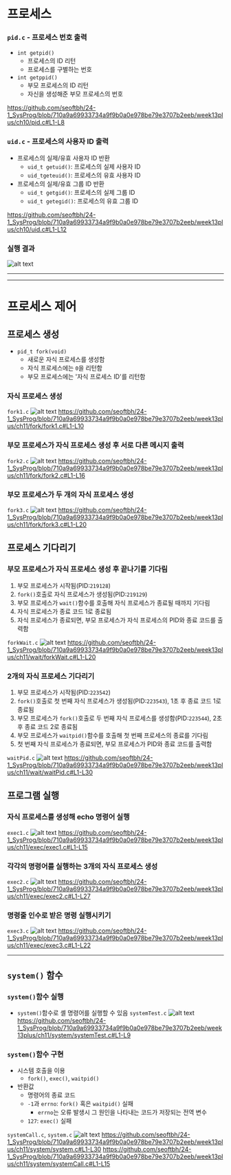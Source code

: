 # 프로세스
### `pid.c` - 프로세스 번호 출력
- `int getpid()`
	- 프로세스의 ID 리턴
	- 프로세스를 구별하는 번호
- `int getppid()`
	- 부모 프로세스의 ID 리턴
	- 자신을 생성해준 부모 프로세스의 번호

https://github.com/seoftbh/24-1_SysProg/blob/710a9a69933734a9f9b0a0e978be79e3707b2eeb/week13plus/ch10/pid.c#L1-L8

### `uid.c` - 프로세스의 사용자 ID 출력
- 프로세스의 실제/유효 사용자 ID 반환
	- `uid_t getuid()`: 프로세스의 실제 사용자 ID
	- `uid_tgeteuid()`: 프로세스의 유효 사용자 ID
- 프로세스의 실제/유효 그룹 ID 반환
	- `uid_t getgid()`: 프로세스의 실제 그룹 ID
	- `uid_t getegid()`: 프로세스의 유효 그룹 ID

https://github.com/seoftbh/24-1_SysProg/blob/710a9a69933734a9f9b0a0e978be79e3707b2eeb/week13plus/ch10/uid.c#L1-L12

### 실행 결과
![alt text](./md/image.png)

---
---
# 프로세스 제어

## 프로세스 생성
- `pid_t fork(void)`
	- 새로운 자식 프로세스를 생성함
	- 자식 프로세스에는 `0`을 리턴함
	- 부모 프로세스에는 '자식 프로세스 ID'를 리턴함
### 자식 프로세스 생성
`fork1.c`
![alt text](./md/image-1.png)
https://github.com/seoftbh/24-1_SysProg/blob/710a9a69933734a9f9b0a0e978be79e3707b2eeb/week13plus/ch11/fork/fork1.c#L1-L10

### 부모 프로세스가 자식 프로세스 생성 후 서로 다른 메시지 출력
`fork2.c`
![alt text](./md/image-2.png)
https://github.com/seoftbh/24-1_SysProg/blob/710a9a69933734a9f9b0a0e978be79e3707b2eeb/week13plus/ch11/fork/fork2.c#L1-L16

### 부모 프로세스가 두 개의 자식 프로세스 생성
`fork3.c`
![alt text](./md/image-3.png)
https://github.com/seoftbh/24-1_SysProg/blob/710a9a69933734a9f9b0a0e978be79e3707b2eeb/week13plus/ch11/fork/fork3.c#L1-L20

## 프로세스 기다리기

### 부모 프로세스가 자식 프로세스 생성 후 끝나기를 기다림
1. 부모 프로세스가 시작됨(PID:`219128`)
2. `fork()`호출로 자식 프로세스가 생성됨(PID:`219129`)
4. 부모 프로세스가 `wait()`함수를 호출해 자식 프로세스가 종료될 때까지 기다림
3. 자식 프로세스가 종료 코드 1로 종료됨
5. 자식 프로세스가 종료되면, 부모 프로세스가 자식 프로세스의 PID와 종료 코드를 출력함

`forkWait.c`
![alt text](./md/image-4.png)
https://github.com/seoftbh/24-1_SysProg/blob/710a9a69933734a9f9b0a0e978be79e3707b2eeb/week13plus/ch11/wait/forkWait.c#L1-L20

### 2개의 자식 프로세스 기다리기
1. 부모 프로세스가 시작됨(PID:`223542`)
2. `fork()`호출로 첫 번째 자식 프로세스가 생성됨(PID:`223543`), 1초 후 종료 코드 1로 종료됨
3. 부모 프로세스가 `fork()`호출로 두 번째 자식 프로세스를 생성함(PID:`223544`), 2초 후 종료 코드 2로 종료됨
4. 부모 프로세스가 `waitpid()`함수를 호출해 첫 번째 프로세스의 종료를 기다림
5. 첫 번째 자식 프로세스가 종료되면, 부모 프로세스가 PID와 종료 코드를 출력함

`waitPid.c`
![alt text](./md/image-5.png)
https://github.com/seoftbh/24-1_SysProg/blob/710a9a69933734a9f9b0a0e978be79e3707b2eeb/week13plus/ch11/wait/waitPid.c#L1-L30

## 프로그램 실행

### 자식 프로세스를 생성해 echo 명령어 실행
`exec1.c`
![alt text](./md/image-6.png)
https://github.com/seoftbh/24-1_SysProg/blob/710a9a69933734a9f9b0a0e978be79e3707b2eeb/week13plus/ch11/exec/exec1.c#L1-L15

### 각각의 명령어를 실행하는 3개의 자식 프로세스 생성
`exec2.c`
![alt text](./md/image-7.png)
https://github.com/seoftbh/24-1_SysProg/blob/710a9a69933734a9f9b0a0e978be79e3707b2eeb/week13plus/ch11/exec/exec2.c#L1-L27

### 명령줄 인수로 받은 명령 실행시키기
`exec3.c`
![alt text](./md/image-8.png)
https://github.com/seoftbh/24-1_SysProg/blob/710a9a69933734a9f9b0a0e978be79e3707b2eeb/week13plus/ch11/exec/exec3.c#L1-L22

---
## `system()` 함수

### `system()`함수 실행
- `system()`함수로 셸 명령어를 실행할 수 있음
`systemTest.c`
![alt text](./md/image-9.png)
https://github.com/seoftbh/24-1_SysProg/blob/710a9a69933734a9f9b0a0e978be79e3707b2eeb/week13plus/ch11/system/systemTest.c#L1-L9

### `system()`함수 구현
- 시스템 호출을 이용
	- `fork()`, `exec()`, `waitpid()`
- 반환값
	- 명령어의 종료 코드
	- `-1`과 `errno`: `fork()` 혹은 `waitpid()` 실패
		- `errno`는 오류 발생시 그 원인을 나타내는 코드가 저장되는 전역 변수
	- `127`: `exec()` 실패

`systemCall.c`, `system.c`
![alt text](./md/image-10.png)
https://github.com/seoftbh/24-1_SysProg/blob/710a9a69933734a9f9b0a0e978be79e3707b2eeb/week13plus/ch11/system/system.c#L1-L30
https://github.com/seoftbh/24-1_SysProg/blob/710a9a69933734a9f9b0a0e978be79e3707b2eeb/week13plus/ch11/system/systemCall.c#L1-L15
